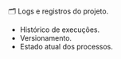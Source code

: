 🗂️ Logs e registros do projeto.
- Histórico de execuções.
- Versionamento.
- Estado atual dos processos.

